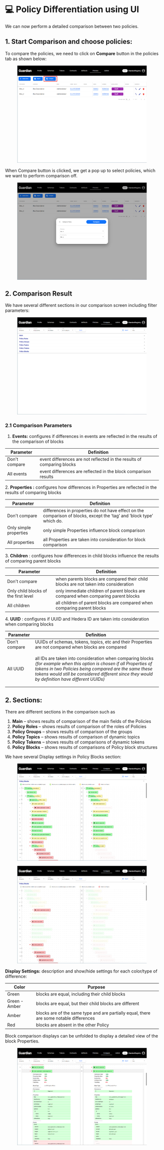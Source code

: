 # 💻 Policy Differentiation using UI

We can now perform a detailed comparison between two policies.

## 1. Start Comparison and choose policies:

To compare the policies, we need to click on **Compare** button in the policies tab as shown below:

<figure><img src="../../../../.gitbook/assets/image (2) (3) (1).png" alt=""><figcaption></figcaption></figure>

When Compare button is clicked, we get a pop up to select policies, which we want to perform comparison off.

<figure><img src="../../../../.gitbook/assets/image (5) (1) (2).png" alt=""><figcaption></figcaption></figure>

## 2. Comparison Result

We have several different sections in our comparison screen including filter parameters:

<figure><img src="../../../../.gitbook/assets/image (4) (3).png" alt=""><figcaption></figcaption></figure>

### 2.1 Comparison Parameters

1. **Events:** configures if differences in events are reflected in the results of the comparison of blocks

| Parameter     | Definition                                                             |
| ------------- | ---------------------------------------------------------------------- |
| Don't compare | event differences are not reflected in the results of comparing blocks |
| All events    | event differences are reflected in the block comparison results        |

2\.  **Properties :** configures how differences in Properties are reflected in the results of comparing blocks

| Parameter              | Definition                                                                                                            |
| ---------------------- | --------------------------------------------------------------------------------------------------------------------- |
| Don't compare          | differences in properties do not have effect on the comparison of blocks, except the ‘tag’ and ‘block type’ which do. |
| Only simple properties | only simple Properties influence block comparison                                                                     |
| All properties         | all Properties are taken into consideration for block comparison                                                      |

3\. **Children** : configures how differences in child blocks influence the results of comparing parent blocks

| Parameter                            | Definition                                                                           |
| ------------------------------------ | ------------------------------------------------------------------------------------ |
| Don't compare                        | when parents blocks are compared their child blocks are not taken into consideration |
| Only child blocks of the first level | only immediate children of parent blocks are compared when comparing parent blocks   |
| All children                         | all children of parent blocks are compared when comparing parent blocks              |

4\. **UUID** : configures if UUID and Hedera ID are taken into consideration when comparing blocks

| Parameter     | Definition                                                                                                                                                                                                                                                                                          |
| ------------- | --------------------------------------------------------------------------------------------------------------------------------------------------------------------------------------------------------------------------------------------------------------------------------------------------- |
| Don't compare | UUIDs of schemas, tokens, topics, etc and their Properties are not compared when blocks are compared                                                                                                                                                                                                |
| All UUID      | <p>all IDs are taken into consideration when comparing blocks<br><em>(for example when this option is chosen if all Properties of tokens in two Policies being compared are the same these tokens would still be considered different since they would by definition have different UUIDs)</em></p> |

## 2. Sections:

There are different sections in the comparison such as&#x20;

1. **Main** – shows results of comparison of the main fields of the Policies
2. **Policy Roles** – shows results of comparison of the roles of Policies
3. **Policy Groups** – shows results of comparison of the groups
4. **Policy Topics** – shows results of comparison of dynamic topics
5. **Policy Tokens** – shows results of comparisons of dynamic tokens
6. **Policy Blocks** – shows results of comparisons of Policy block structures

We have several Display settings in Policy Blocks section:

<figure><img src="../../../../.gitbook/assets/image (12) (4) (1).png" alt=""><figcaption></figcaption></figure>

<figure><img src="../../../../.gitbook/assets/image (18) (4).png" alt=""><figcaption></figcaption></figure>

**Display Settings:** description and show/hide settings for each color/type of difference:

| Color         | Purpose                                                                                 |
| ------------- | --------------------------------------------------------------------------------------- |
| Green         | blocks are equal, including their child blocks                                          |
| Green - Amber | blocks are equal, but their child blocks are different                                  |
| Amber         | blocks are of the same type and are partially equal, there are some notable differences |
| Red           | blocks are absent in the other Policy                                                   |

Block comparison displays can be unfolded to display a detailed view of the block Properties.

<figure><img src="../../../../.gitbook/assets/image (9) (1) (4).png" alt=""><figcaption></figcaption></figure>

